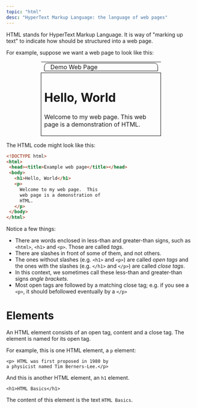 ```yaml
---
topic: "html"
desc: "HyperText Markup Language: the language of web pages"
---
```


HTML stands for HyperText Markup Language.  It is way of "marking up text" to indicate how should be structured into a web page.

For example, suppose we want a web page to look like this:

<table style="width:20em; margin-left:auto; margin-right:auto;">
<tr><td style="border:none;"><div style="border:1px solid black; border-radius: 10px 10px 0px 0px;"><span style="padding-left:1em">Demo Web Page</span></div></td></tr>
<tr><td style="border: 1px solid black;">
<h1>Hello, World</h1>

<p>
     Welcome to my web page.  This
     web page is a demonstration of
     HTML.
</p>
</td></tr>
</table>

The HTML code might look like this:

```html
<!DOCTYPE html>
<html>
 <head><title>Example web page</title></head>
 <body>
   <h1>Hello, World</h1>
   <p>
     Welcome to my web page.  This
     web page is a demonstration of
     HTML.
   </p>
 </body>
</html>
```

Notice a few things:

* There are words enclosed in less-than and greater-than signs, such as `<html>`, `<h1>` and `<p>`.     Those are called <em>tags</em>.
* There are slashes in front of some of them, and not others.
* The ones without slashes (e.g. `<h1>` and `<p>`) are called <em>open tags</em> and the ones with the slashes (e.g.  `</h1>` and `</p>`) are called <em>close tags</em>.
* In this context, we sometimes call these less-than and greater-than signs <em>angle brackets</em>.
* Most open tags are followed by a matching close tag; e.g. if you see a `<p>`, it should befollowed eventually by a `</p>`

# Elements

An HTML element consists of an open tag, content and a close tag.  The element is named for its open tag.

For example, this is one HTML element, a `p` element:

```
<p> HTML was first proposed in 1980 by
a physicist named Tim Berners-Lee.</p>
```

And this is another HTML element, an `h1` element.

```
<h1>HTML Basics</h1>
```

The content of this element is the text `HTML Basics`.

